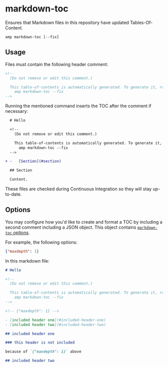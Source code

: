 # markdown-toc

Ensures that Markdown files in this repository have updated Tables-Of-Content.

```
amp markdown-toc [--fix]
```

## Usage

Files must contain the following header comment:

```markdown
<!--
  (Do not remove or edit this comment.)

  This table-of-contents is automatically generated. To generate it, run:
    amp markdown-toc --fix
-->
```

Running the mentioned command inserts the TOC after the comment if necessary:

```diff
  # Hello

  <!--
    (Do not remove or edit this comment.)

    This table-of-contents is automatically generated. To generate it, run:
      amp markdown-toc --fix
  -->

+ -   [Section](#section)

  ## Section

  Content.
```

These files are checked during Continuous Integration so they will stay up-to-date.

## Options

You may configure how you'd like to create and format a TOC by including a second comment including a JSON object. This object contains [`markdown-toc` options](https://github.com/jonschlinkert/markdown-toc#options).

For example, the following options:

```json
{"maxdepth": 1}
```

In this markdown file:

```markdown
# Hello

<!--
  (Do not remove or edit this comment.)

  This table-of-contents is automatically generated. To generate it, run:
    amp markdown-toc --fix
-->

<!-- {"maxdepth": 1} -->

- [included header one](#included-header-one)
- [included header two](#included-header-two)

## included header one

### this header is not included

because of `{"maxdepth": 1}` above

## included header two
```
